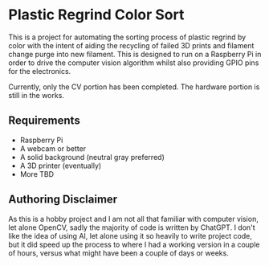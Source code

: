 # Plastic Regrind Color Sort

This is a project for automating the sorting process of plastic regrind by color with the intent of aiding the recycling of failed 3D prints and filament change purge into new filament.  This is designed to run on a Raspberry Pi in order to drive the computer vision algorithm whilst also providing GPIO pins for the electronics.

Currently, only the CV portion has been completed.  The hardware portion is still in the works.

## Requirements

- Raspberry Pi
- A webcam or better
- A solid background (neutral gray preferred)
- A 3D printer (eventually)
- More TBD

## Authoring Disclaimer

As this is a hobby project and I am not all that familiar with computer vision, let alone OpenCV, sadly the majority of code is written by ChatGPT.  I don't like the idea of using AI, let alone using it so heavily to write project code, but it did speed up the process to where I had a working version in a couple of hours, versus what might have been a couple of days or weeks.